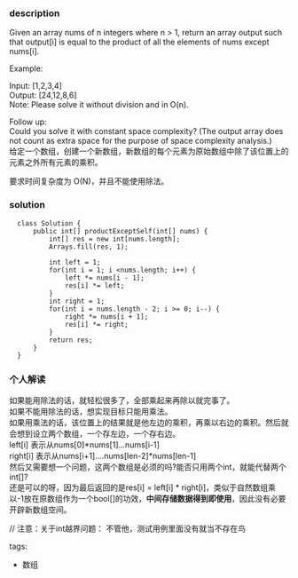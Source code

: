 ### description    
  Given an array nums of n integers where n > 1,  return an array output such that output[i] is equal to the product of all the elements of nums except nums[i].  
    
  Example:  
    
  Input:  [1,2,3,4]  
  Output: [24,12,8,6]  
  Note: Please solve it without division and in O(n).  
    
  Follow up:  
  Could you solve it with constant space complexity? (The output array does not count as extra space for the purpose of space complexity analysis.)  
  给定一个数组，创建一个新数组，新数组的每个元素为原始数组中除了该位置上的元素之外所有元素的乘积。  
    
  要求时间复杂度为 O(N)，并且不能使用除法。  
### solution    
```    
  class Solution {  
      public int[] productExceptSelf(int[] nums) {  
          int[] res = new int[nums.length];  
          Arrays.fill(res, 1);  
    
          int left = 1;  
          for(int i = 1; i <nums.length; i++) {  
              left *= nums[i - 1];  
              res[i] *= left;  
          }  
          int right = 1;  
          for(int i = nums.length - 2; i >= 0; i--) {  
              right *= nums[i + 1];  
              res[i] *= right;  
          }  
          return res;  
      }  
  }  
```    
    
### 个人解读    
  如果能用除法的话，就轻松很多了，全部乘起来再除以就完事了。  
  如果不能用除法的话，想实现目标只能用乘法。  
  如果用乘法的话，该位置上的结果就是他左边的乘积，再乘以右边的乘积。然后就会想到设立两个数组，一个存左边，一个存右边。  
  left[i] 表示从nums[0]*nums[1]...nums[i-1]  
  right[i] 表示从nums[i+1]....nums[len-2]*nums[len-1]  
  然后又需要想一个问题，这两个数组是必须的吗?能否只用两个int，就能代替两个int[]?  
  还是可以的呀，因为最后返回的是res[i] = left[i] * right[i]，类似于自然数组乘以-1放在原数组作为一个bool[]的功效，**中间存储数据得到即使用**，因此没有必要开辟新数组空间。  
    
  // 注意：关于int越界问题： 不管他，测试用例里面没有就当不存在鸟  
    
tags:    
  -  数组  
